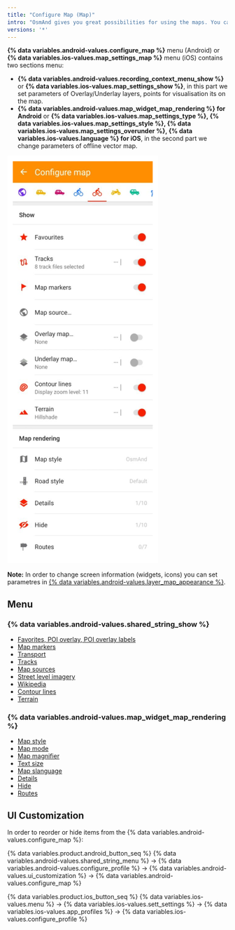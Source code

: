 ```yaml
---
title: "Configure Map (Map)"
intro: "OsmAnd gives you great possibilities for using the maps. You can customize them, download different types of maps and even edit them! This menu contains settings that allow you to include additional information on the map, show the terrain, additional layers from raster online maps, your Favorite points, GPX-tracks and much more."
versions: '*'
---
```



**{% data variables.android-values.configure_map %}** menu (Android) or **{% data variables.ios-values.map_settings_map %}** menu (iOS) contains two sections menu:
- **{% data variables.android-values.recording_context_menu_show %}** or **{% data variables.ios-values.map_settings_show %}**, in this part we set parameters of Overlay/Underlay layers, points for visualisation its on the map. 
- **{% data variables.android-values.map_widget_map_rendering %} for Android** or **{% data variables.ios-values.map_settings_type %}, {% data variables.ios-values.map_settings_style %}, {% data variables.ios-values.map_settings_overunder %}, {% data variables.ios-values.language %} for iOS**, in the second part we change parameters of offline vector map.

![Configure map](/assets/images/map/configure-map.png)

**Note:** In order to change screen information (widgets, icons) you can set parametres in [{% data variables.android-values.layer_map_appearance %}](/osmand/widgets/general).


## Menu

### {% data variables.android-values.shared_string_show %}
   - [Favorites, POI overlay, POI overlay labels](/osmand/map/point-layers-on-map)
   - [Map markers](/osmand/map/point-layers-on-map)
   - [Transport](/osmand/map/map-styles-and-parameters#transport)
   - [Tracks](/osmand/map/tracks-on-map)
   - [Map sources](/osmand/map/online-raster-maps#select-map-as-main--underlay--overlay-layer)
   - [Street level imagery](/osmand/map/street-level-imagery)
   - [Wikipedia](/osmand/map/wikipedia)
   - [Contour lines](/osmand/map/contour-lines-hillshade)
   - [Terrain](/osmand/map/contour-lines-hillshade)
   
### {% data variables.android-values.map_widget_map_rendering %}
   - [Map style](/osmand/map/map-styles-and-parameters#default-map-styles)
   - [Map mode](/osmand/map/map-styles-and-parameters#map-mode)
   - [Map magnifier](/osmand/map/map-styles-and-parameters#map-magnifier)
   - [Text size](/osmand/map/map-styles-and-parameters#text-size)
   - [Map slanguage](/osmand/map/map-styles-and-parameters#map-language)
   - [Details](/osmand/map/map-styles-and-parameters#details)
   - [Hide](/osmand/map/map-styles-and-parameters#hide)
   - [Routes](/osmand/map/map-styles-and-parameters#routes)
   
## UI Customization
   
In order to reorder or hide items from the {% data variables.android-values.configure_map %}:
   
{% data variables.product.android_button_seq %} {% data variables.android-values.shared_string_menu %} → {% data variables.android-values.configure_profile %} → {% data variables.android-values.ui_customization %} → {% data variables.android-values.configure_map %} 
   
{% data variables.product.ios_button_seq %} {% data variables.ios-values.menu %} → {% data variables.ios-values.sett_settings %} → {% data variables.ios-values.app_profiles %} → {% data variables.ios-values.configure_profile %}   
  

